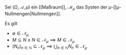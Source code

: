 Sei $(\Omega, \mathcal{A}, \mu)$ ein [[Maßraum]], $\mathcal{M}_\mu$ das Systen der $\mu$-[[μ-Nullmengen|Nullmengen]].

Es gilt
- $\emptyset \in \mathcal{N}_\mu$
- $M \subseteq N \land N \in \mathcal{N}_\mu \implies M \in \mathcal{N}_\mu$
- $(N_n)_{n \in \mathbb{N}} \subseteq \mathcal{N}_\mu \implies \bigcup_{n \in \mathbb{N}} N_n \in \mathcal{N}_\mu$